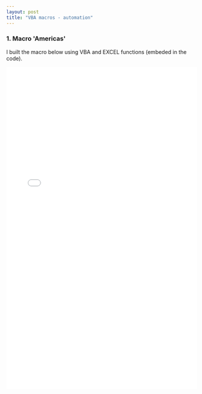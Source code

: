 ```yaml
---
layout: post
title: "VBA macros - automation"
---
```


### 1. Macro 'Americas'

I built the macro below using VBA and EXCEL functions (embeded in the code). 


<embed src="/images/AMERICAS_MASTER_C4.xlsm" width="100%" height="850px" />
